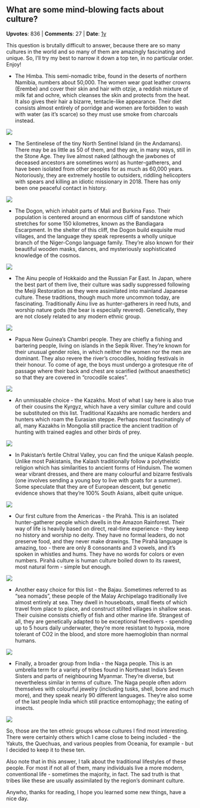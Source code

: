 ## What are some mind-blowing facts about culture?
    
**Upvotes**: 836 | **Comments**: 27 | **Date**: [1y](https://www.quora.com/What-are-some-mind-blowing-facts-about-culture/answer/Gary-Meaney)

This question is brutally difficult to answer, because there are so many cultures in the world and so many of them are amazingly fascinating and unique. So, I’ll try my best to narrow it down a top ten, in no particular order. Enjoy!

*   The Himba. This semi-nomadic tribe, found in the deserts of northern Namibia, numbers about 50,000. The women wear goat leather crowns (Erembe) and cover their skin and hair with otzije, a reddish mixture of milk fat and ochre, which cleanses the skin and protects from the heat. It also gives their hair a bizarre, tentacle-like appearance. Their diet consists almost entirely of porridge and women are forbidden to wash with water (as it’s scarce) so they must use smoke from charcoals instead.

![](https://qph.fs.quoracdn.net/main-qimg-6b7668476228ba79be0ae1f7251f0c86-lq)

*   The Sentinelese of the tiny North Sentinel Island (in the Andamans). There may be as little as 50 of them, and they are, in many ways, still in the Stone Age. They live almost naked (although the jawbones of deceased ancestors are sometimes worn) as hunter-gatherers, and have been isolated from other peoples for as much as 60,000 years. Notoriously, they are extremely hostile to outsiders, riddling helicopters with spears and killing an idiotic missionary in 2018. There has only been one peaceful contact in history.

![](https://qph.fs.quoracdn.net/main-qimg-343aba5725ecc491d6f5ade9cdf5fb2a-lq)

*   The Dogon, which inhabit parts of Mali and Burkina Faso. Their population is centered around an enormous cliff of sandstone which stretches for some 150 kilometres, known as the Bandiagara Escarpment. In the shelter of this cliff, the Dogon build exquisite mud villages, and the language they speak represents a wholly unique branch of the Niger-Congo language family. They’re also known for their beautiful wooden masks, dances, and mysteriously sophisticated knowledge of the cosmos.

![](https://qph.fs.quoracdn.net/main-qimg-a705536228698a76300df928992d799b-lq)

*   The Ainu people of Hokkaido and the Russian Far East. In Japan, where the best part of them live, their culture was sadly suppressed following the Meiji Restoration as they were assimilated into mainland Japanese culture. These traditions, though much more uncommon today, are fascinating. Traditionally Ainu live as hunter-gatherers in reed huts, and worship nature gods (the bear is especially revered). Genetically, they are not closely related to any modern ethnic group.

![](https://qph.fs.quoracdn.net/main-qimg-3fe125def4eb6f7a7a70679ca03509fa-lq)

*   Papua New Guinea’s Chambri people. They are chiefly a fishing and bartering people, living on islands in the Sepik River. They’re known for their unusual gender roles, in which neither the women nor the men are dominant. They also revere the river’s crocodiles, holding festivals in their honour. To come of age, the boys must undergo a grotesque rite of passage where their back and chest are scarified (without anaesthetic) so that they are covered in “crocodile scales”.

![](https://qph.fs.quoracdn.net/main-qimg-fd854bfb7a41fb83d76c0d260d59a87b-lq)

*   An unmissable choice - the Kazakhs. Most of what I say here is also true of their cousins the Kyrgyz, which have a very similar culture and could be substituted on this list. Traditional Kazakhs are nomadic herders and hunters which roam the Eurasian steppe. Perhaps most fascinatingly of all, many Kazakhs in Mongolia still practice the ancient tradition of hunting with trained eagles and other birds of prey.

![](https://qph.fs.quoracdn.net/main-qimg-6a91be6e764f0f729fb4abb009ea177f-lq)

*   In Pakistan’s fertile Chitral Valley, you can find the unique Kalash people. Unlike most Pakistanis, the Kalash traditionally follow a polytheistic religion which has similarities to ancient forms of Hinduism. The women wear vibrant dresses, and there are many colourful and bizarre festivals (one involves sending a young boy to live with goats for a summer). Some speculate that they are of European descent, but genetic evidence shows that they’re 100% South Asians, albeit quite unique.

![](https://qph.fs.quoracdn.net/main-qimg-3d161865f82a1ab0f219e9b3b3a3de43-lq)

*   Our first culture from the Americas - the Pirahã. This is an isolated hunter-gatherer people which dwells in the Amazon Rainforest. Their way of life is heavily based on direct, real-time experience - they keep no history and worship no deity. They have no formal leaders, do not preserve food, and they never make drawings. The Pirahã language is amazing, too - there are only 8 consonants and 3 vowels, and it’s spoken in whistles and hums. They have no words for colors or even numbers. Pirahã culture is human culture boiled down to its rawest, most natural form - simple but enough.

![](https://qph.fs.quoracdn.net/main-qimg-9c3845102beb547f4e1afd871d4bd704-lq)

*   Another easy choice for this list - the Bajau. Sometimes referred to as “sea nomads”, these people of the Malay Archipelago traditionally live almost entirely at sea. They dwell in houseboats, small fleets of which travel from place to place, and construct stilted villages in shallow seas. Their cuisine consists chiefly of fish and other marine life. Strangest of all, they are genetically adapted to be exceptional freedivers - spending up to 5 hours daily underwater, they’re more resistant to hypoxia, more tolerant of CO2 in the blood, and store more haemoglobin than normal humans.

![](https://qph.fs.quoracdn.net/main-qimg-b5258b8a4222dcc0d3b1dc5b0b8d45f5-lq)

*   Finally, a broader group from India - the Naga people. This is an umbrella term for a variety of tribes found in Northeast India’s Seven Sisters and parts of neighbouring Myanmar. They’re diverse, but nevertheless similar in terms of culture. The Naga people often adorn themselves with colourful jewelry (including tusks, shell, bone and much more), and they speak nearly 90 different languages. They’re also some of the last people India which still practice entomophagy; the eating of insects.

![](https://qph.fs.quoracdn.net/main-qimg-6cb6bb8432cb3e880ca890b2c47e7b95-pjlq)

So, those are the ten ethnic groups whose cultures I find most interesting. There were certainly others which I came close to being included - the Yakuts, the Quechuas, and various peoples from Oceania, for example - but I decided to keep it to these ten.

Also note that in this answer, I talk about the traditional lifestyles of these people. For most if not all of them, many individuals live a more modern, conventional life - sometimes the majority, in fact. The sad truth is that tribes like these are usually assimilated by the region’s dominant culture.

Anywho, thanks for reading, I hope you learned some new things, have a nice day.

